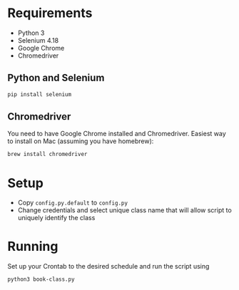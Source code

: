 # Requirements

* Python 3
* Selenium 4.18
* Google Chrome
* Chromedriver

## Python and Selenium

```sh
pip install selenium
```

## Chromedriver

You need to have Google Chrome installed and Chromedriver. Easiest way to install on Mac (assuming you have homebrew):

```sh
brew install chromedriver
```

# Setup

* Copy `config.py.default` to `config.py`
* Change credentials and select unique class name that will allow script to uniquely identify the class

# Running

Set up your Crontab to the desired schedule and run the script using

```
python3 book-class.py
```